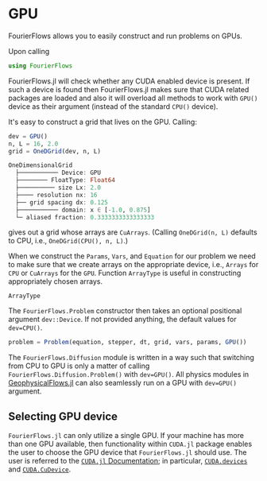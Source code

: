 # GPU

FourierFlows allows you to easily construct and run problems on GPUs.

Upon calling

```julia
using FourierFlows
```

FourierFlows.jl will check whether any CUDA enabled device is present. If such a device is 
found then FourierFlows.jl makes sure that CUDA related packages are loaded and also it will 
overload all methods to work with `GPU()` device as their argument (instead of the standard 
`CPU()` device).

It's easy to construct a grid that lives on the GPU. Calling:

```julia
dev = GPU()
n, L = 16, 2.0
grid = OneDGrid(dev, n, L)

OneDimensionalGrid
  ├─────────── Device: GPU
  ├──────── FloatType: Float64
  ├────────── size Lx: 2.0
  ├──── resolution nx: 16
  ├── grid spacing dx: 0.125
  ├─────────── domain: x ∈ [-1.0, 0.875]
  └─ aliased fraction: 0.3333333333333333
```

gives out a grid whose arrays are `CuArrays`. (Calling `OneDGrid(n, L)` defaults to CPU, i.e., 
`OneDGrid(CPU(), n, L)`.)

When we construct the `Params`, `Vars`, and `Equation` for our problem we need to make sure
that we create arrays on the appropriate device, i.e., `Arrays` for `CPU` or `CuArrays` for
the `GPU`. Function `ArrayType` is useful in constructing appropriately chosen arrays.

```@docs
ArrayType
```

The `FourierFlows.Problem` constructor then takes an optional positional argument 
`dev::Device`. If not provided anything, the default values for `dev=CPU()`.

```julia
problem = Problem(equation, stepper, dt, grid, vars, params, GPU())
```

The `FourierFlows.Diffusion` module is written in a way such that switching from CPU to GPU 
is only a matter of calling `FourierFlows.Diffusion.Problem()` with `dev=GPU()`. All physics 
modules in [GeophysicalFlows.jl](https://github.com/FourierFlows/GeophysicalFlows.jl) can 
also seamlessly run on a GPU with `dev=GPU()` argument.


## Selecting GPU device

`FourierFlows.jl` can only utilize a single GPU. If your machine has more than one GPU available, 
then functionality within `CUDA.jl` package enables the user to choose the GPU device that 
`FourierFlows.jl` should use. The user is referred to the [`CUDA.jl` Documentation](https://juliagpu.github.io/CUDA.jl/stable/lib/driver/#Device-Management); in particular, [`CUDA.devices`](https://juliagpu.github.io/CUDA.jl/stable/lib/driver/#CUDA.devices) and [`CUDA.CuDevice`](https://juliagpu.github.io/CUDA.jl/stable/lib/driver/#CUDA.CuDevice).
